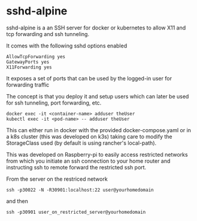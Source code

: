 # sshd-alpine
sshd-alpine is a an SSH server for docker or kubernetes to allow X11 and tcp forwarding and ssh tunneling.

It comes with the following sshd options enabled

```
AllowTcpForwarding yes
GatewayPorts yes
X11Forwarding yes
```

It exposes a set of ports that can be used by the logged-in user for forwarding traffic

The concept is that you deploy it and setup users which can later be used for ssh tunneling, port forwarding, etc.

```
docker exec -it <container-name> adduser theUser
kubectl exec -it <pod-name> -- adduser theUser
```

This can either run in docker with the provided docker-compose.yaml or in a k8s cluster (this was developed on k3s) taking care to modify the StorageClass used (by default is using rancher's local-path).

This was developed on Raspberry-pi to easily access restricted networks from which you initiate an ssh connection to your home router and instructing ssh to remote forward the restricted ssh port.


From the server on the restriced network
```
ssh -p30022 -N -R30901:localhost:22 user@yourhomedomain
```

and then

```
ssh -p30901 user_on_restricted_server@yourhomedomain
```
